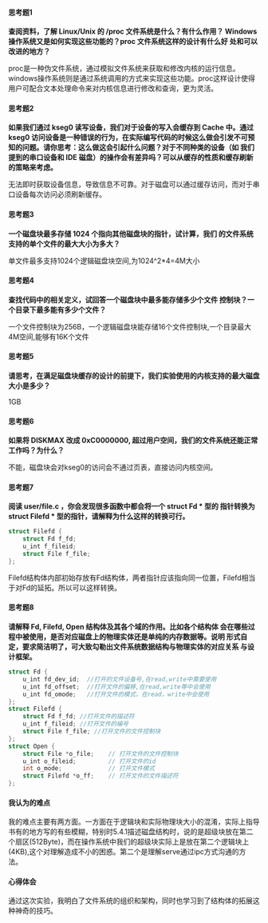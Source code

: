 #### 思考题1

**查阅资料，了解 Linux/Unix 的 /proc 文件系统是什么？有什么作用？ Windows 操作系统又是如何实现这些功能的？proc 文件系统这样的设计有什么好 处和可以改进的地方？**

proc是一种伪文件系统，通过模拟文件系统来获取和修改内核的运行信息。windows操作系统则是通过系统调用的方式来实现这些功能。proc这样设计使得用户可配合文本处理命令来对内核信息进行修改和查询，更为灵活。



#### 思考题2

**如果我们通过 kseg0 读写设备，我们对于设备的写入会缓存到 Cache 中。通过 kseg0 访问设备是一种错误的行为，在实际编写代码的时候这么做会引发不可预知的问题。请你思考：这么做这会引起什么问题？对于不同种类的设备（如 我们提到的串口设备和 IDE 磁盘）的操作会有差异吗？可以从缓存的性质和缓存刷新的策略来考虑。**

无法即时获取设备信息，导致信息不可靠。对于磁盘可以通过缓存访问，而对于串口设备每次访问必须刷新缓存。



#### 思考题3

**一个磁盘块最多存储 1024 个指向其他磁盘块的指针，试计算，我们 的文件系统支持的单个文件的最大大小为多大？**

单文件最多支持1024个逻辑磁盘块空间,为1024^2*4=4M大小



#### 思考题4

**查找代码中的相关定义，试回答一个磁盘块中最多能存储多少个文件 控制块？一个目录下最多能有多少个文件？**

一个文件控制块为256B，一个逻辑磁盘块能存储16个文件控制块,一个目录最大4M空间,能够有16K个文件



#### 思考题5

**请思考，在满足磁盘块缓存的设计的前提下，我们实验使用的内核支持的最大磁盘大小是多少？**

1GB



#### 思考题6

**如果将 DISKMAX 改成 0xC0000000, 超过用户空间，我们的文件系统还能正常工作吗？为什么？**

不能，磁盘块会对kseg0的访问会不通过页表，直接访问内核空间。



#### 思考题7

**阅读 user/file.c ，你会发现很多函数中都会将一个 struct Fd \* 型的 指针转换为 struct Filefd \* 型的指针，请解释为什么这样的转换可行。**

```c
struct Filefd {
	struct Fd f_fd;
	u_int f_fileid;
	struct File f_file;
};
```



Filefd结构体内部初始存放有Fd结构体，两者指针应该指向同一位置，Filefd相当于对Fd的延拓。所以可以这样转换。



#### 思考题8

**请解释 Fd, Filefd, Open 结构体及其各个域的作用。比如各个结构体 会在哪些过程中被使用，是否对应磁盘上的物理实体还是单纯的内存数据等。说明 形式自定，要求简洁明了，可大致勾勒出文件系统数据结构与物理实体的对应关系 与设计框架。**

```C
struct Fd {
	u_int fd_dev_id;  //打开的文件设备号,在read,write中需要使用
	u_int fd_offset;  //打开文件的偏移,在read,write等中会使用
	u_int fd_omode;   //打开文件的模式，在read，write中会使用
};
struct Filefd {
	struct Fd f_fd; //打开文件的描述符
	u_int f_fileid; //打开文件的编号
	struct File f_file; //打开文件的文件控制块
};
struct Open {
	struct File *o_file;	// 打开文件的文件控制块
	u_int o_fileid;			// 打开文件的id
	int o_mode;				// 打开文件模式
	struct Filefd *o_ff;	// 打开文件的文件描述符
};

```





#### 我认为的难点

我的难点主要有两方面。一方面在于逻辑块和实际物理块大小的混淆，实际上指导书有的地方写的有些模糊，特别时5.4.1描述磁盘结构时，说的是超级块放在第二个扇区(512Byte)，而在操作系统中我们的超级块实际上是放在第二个逻辑块上(4KB),这个对理解造成不小的困惑。第二个是理解serve通过ipc方式沟通的方法。



#### 心得体会

通过这次实验，我明白了文件系统的组织和架构，同时也学习到了结构体的拓展这种神奇的技巧。